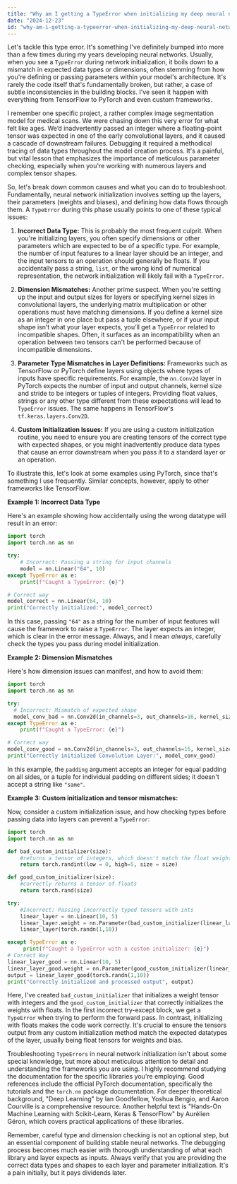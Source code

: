 ```yaml
---
title: "Why am I getting a TypeError when initializing my deep neural network?"
date: "2024-12-23"
id: "why-am-i-getting-a-typeerror-when-initializing-my-deep-neural-network"
---
```


Let's tackle this type error. It's something I've definitely bumped into more than a few times during my years developing neural networks. Usually, when you see a `TypeError` during network initialization, it boils down to a mismatch in expected data types or dimensions, often stemming from how you're defining or passing parameters within your model's architecture. It's rarely the code itself that's fundamentally broken, but rather, a case of subtle inconsistencies in the building blocks. I've seen it happen with everything from TensorFlow to PyTorch and even custom frameworks.

I remember one specific project, a rather complex image segmentation model for medical scans. We were chasing down this very error for what felt like ages. We’d inadvertently passed an integer where a floating-point tensor was expected in one of the early convolutional layers, and it caused a cascade of downstream failures. Debugging it required a methodical tracing of data types throughout the model creation process. It's a painful, but vital lesson that emphasizes the importance of meticulous parameter checking, especially when you're working with numerous layers and complex tensor shapes.

So, let's break down common causes and what you can do to troubleshoot. Fundamentally, neural network initialization involves setting up the layers, their parameters (weights and biases), and defining how data flows through them. A `TypeError` during this phase usually points to one of these typical issues:

1.  **Incorrect Data Type:** This is probably the most frequent culprit. When you're initializing layers, you often specify dimensions or other parameters which are expected to be of a specific type. For example, the number of input features to a linear layer should be an integer, and the input tensors to an operation should generally be floats. If you accidentally pass a string, `list`, or the wrong kind of numerical representation, the network initialization will likely fail with a `TypeError`.

2.  **Dimension Mismatches:** Another prime suspect. When you're setting up the input and output sizes for layers or specifying kernel sizes in convolutional layers, the underlying matrix multiplication or other operations must have matching dimensions. If you define a kernel size as an integer in one place but pass a tuple elsewhere, or if your input shape isn’t what your layer expects, you’ll get a `TypeError` related to incompatible shapes. Often, it surfaces as an incompatibility when an operation between two tensors can't be performed because of incompatible dimensions.

3.  **Parameter Type Mismatches in Layer Definitions:** Frameworks such as TensorFlow or PyTorch define layers using objects where types of inputs have specific requirements. For example, the `nn.Conv2d` layer in PyTorch expects the number of input and output channels, kernel size and stride to be integers or tuples of integers. Providing float values, strings or any other type different from these expectations will lead to `TypeError` issues. The same happens in TensorFlow's `tf.keras.layers.Conv2D`.

4.  **Custom Initialization Issues:** If you are using a custom initialization routine, you need to ensure you are creating tensors of the correct type with expected shapes, or you might inadvertently produce data types that cause an error downstream when you pass it to a standard layer or an operation.

To illustrate this, let's look at some examples using PyTorch, since that's something I use frequently. Similar concepts, however, apply to other frameworks like TensorFlow.

**Example 1: Incorrect Data Type**

Here's an example showing how accidentally using the wrong datatype will result in an error:

```python
import torch
import torch.nn as nn

try:
    # Incorrect: Passing a string for input channels
    model = nn.Linear("64", 10)
except TypeError as e:
    print(f"Caught a TypeError: {e}")

# Correct way
model_correct = nn.Linear(64, 10)
print("Correctly initialized:", model_correct)

```

In this case, passing `"64"` as a string for the number of input features will cause the framework to raise a `TypeError`. The layer expects an integer, which is clear in the error message. Always, and I mean *always*, carefully check the types you pass during model initialization.

**Example 2: Dimension Mismatches**

Here's how dimension issues can manifest, and how to avoid them:

```python
import torch
import torch.nn as nn

try:
  # Incorrect: Mismatch of expected shape
  model_conv_bad = nn.Conv2d(in_channels=3, out_channels=16, kernel_size=3, stride=1, padding="same")
except TypeError as e:
    print(f"Caught a TypeError: {e}")

# Correct way
model_conv_good = nn.Conv2d(in_channels=3, out_channels=16, kernel_size=3, stride=1, padding=1)
print("Correctly initialized Convolution Layer:", model_conv_good)

```
In this example, the `padding` argument accepts an integer for equal padding on all sides, or a tuple for individual padding on different sides; it doesn't accept a string like `"same"`.

**Example 3: Custom initialization and tensor mismatches:**

Now, consider a custom initialization issue, and how checking types before passing data into layers can prevent a `TypeError`:

```python
import torch
import torch.nn as nn

def bad_custom_initializer(size):
    #returns a tensor of integers, which doesn't match the float weight requirements of the layer.
    return torch.randint(low = 0, high=5, size = size)

def good_custom_initializer(size):
    #correctly returns a tensor of floats
    return torch.rand(size)

try:
    #Incorrect: Passing incorrectly typed tensors with ints
    linear_layer = nn.Linear(10, 5)
    linear_layer.weight = nn.Parameter(bad_custom_initializer(linear_layer.weight.shape))
    linear_layer(torch.randn(1,10))

except TypeError as e:
     print(f"Caught a TypeError with a custom initializer: {e}")
# Correct Way
linear_layer_good = nn.Linear(10, 5)
linear_layer_good.weight = nn.Parameter(good_custom_initializer(linear_layer_good.weight.shape))
output = linear_layer_good(torch.randn(1,10))
print("Correctly initialized and processed output", output)

```

Here, I've created `bad_custom_initializer` that initializes a weight tensor with integers and the `good_custom_initializer` that correctly initializes the weights with floats. In the first incorrect try-except block, we get a `TypeError` when trying to perform the forward pass. In contrast, initializing with floats makes the code work correctly. It's crucial to ensure the tensors output from any custom initialization method match the expected datatypes of the layer, usually being float tensors for weights and bias.

Troubleshooting `TypeErrors` in neural network initialization isn't about some special knowledge, but more about meticulous attention to detail and understanding the frameworks you are using. I highly recommend studying the documentation for the specific libraries you're employing. Good references include the official PyTorch documentation, specifically the tutorials and the `torch.nn` package documentation. For deeper theoretical background, "Deep Learning" by Ian Goodfellow, Yoshua Bengio, and Aaron Courville is a comprehensive resource. Another helpful text is "Hands-On Machine Learning with Scikit-Learn, Keras & TensorFlow" by Aurélien Géron, which covers practical applications of these libraries.

Remember, careful type and dimension checking is not an optional step, but an essential component of building stable neural networks. The debugging process becomes much easier with thorough understanding of what each library and layer expects as inputs. Always verify that you are providing the correct data types and shapes to each layer and parameter initialization. It's a pain initially, but it pays dividends later.
